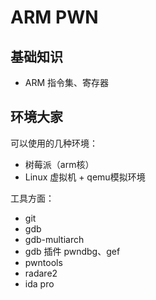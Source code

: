 # ARM PWN

## 基础知识

- ARM 指令集、寄存器


## 环境大家

可以使用的几种环境：
- 树莓派（arm核）
- Linux 虚拟机 + qemu模拟环境

工具方面：
- git
- gdb
- gdb-multiarch
- gdb 插件 pwndbg、gef
- pwntools
- radare2
- ida pro






